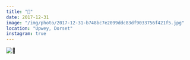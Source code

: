 ```yaml
---
title: "🌿"
date: 2017-12-31
image: "/img/photo/2017-12-31-b748bc7e2099ddc83df9033756f421f5.jpg"
location: "Upwey, Dorset"
instagram: true
---
```


![🌿](/img/photo/2017-12-31-b748bc7e2099ddc83df9033756f421f5.jpg)
